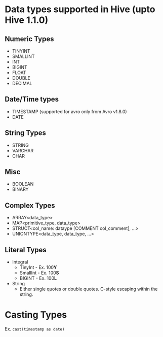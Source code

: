 # Data types supported in Hive (upto Hive 1.1.0)

## Numeric Types
* TINYINT
* SMALLINT
* INT
* BIGINT
* FLOAT
* DOUBLE
* DECIMAL

## Date/Time types
* TIMESTAMP (supported for avro only from Avro v1.8.0)
* DATE

## String Types
* STRING
* VARCHAR
* CHAR

## Misc
* BOOLEAN
* BINARY

## Complex Types
* ARRAY<data_type>
* MAP<primitive_type, data_type>
* STRUCT<col_name: dataype [COMMENT col_comment], ...>
* UNIONTYPE<data_type, data_type, ...>

## Literal Types
* Integral
    * TinyInt - Ex. 100**Y**
    * SmallInt - Ex. 100**S**
    * BIGINT - Ex. 100**L**
* String
    * Either single quotes or double quotes. C-style escaping within the string.

# Casting Types
Ex. `cast(timestamp as date)` 